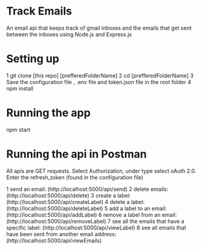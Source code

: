 # Track Emails

An email api that keeps track of gmail inboxes and the emails that get sent between the inboxes using Node.js and Express.js

# Setting up

1 git clone [this repo] [prefferedFolderName] 
2 cd [prefferedFolderName]
3 Save the configuration file , .env file and token.json file in the root folder
4 npm install

# Running the app

npm start

# Running the api in Postman
All apis are GET requests. Select Authorization, under type select oAuth 2.0. Enter the refresh_token (found in the configuration file)


1 send an email: (http://localhost:5000/api/send)
2 delete emails: (http://localhost:5000/api/delete)
3 create a label: (http://localhost:5000/api/createLabel)
4 delete a label: (http://localhost:5000/api/deleteLabel)
5 add a label to an email: (http://localhost:5000/api/addLabel)
6 remove a label from an email: (http://localhost:5000/api/removeLabel)
7 see all the emails that have a specific label: (http://localhost:5000/api/viewLabel)
8 see all emails that have been sent from another email address: (http://localhost:5000/api/viewEmails)







